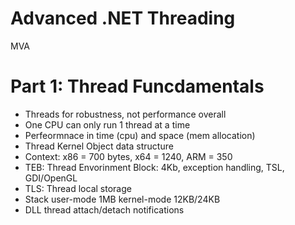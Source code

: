 # Advanced .NET Threading  
MVA  

# Part 1: Thread Funcdamentals

* Threads for robustness, not performance overall  
* One CPU can only run 1 thread at a time
* Perfeormnace in time (cpu) and space (mem allocation)  
* Thread Kernel Object data structure
* Context: x86 = 700 bytes, x64 = 1240, ARM = 350
* TEB: Thread Envorinment Block: 4Kb, exception handling, TSL, GDI/OpenGL
* TLS: Thread local storage
* Stack
   user-mode 1MB
   kernel-mode 12KB/24KB  
* DLL thread attach/detach notifications  



